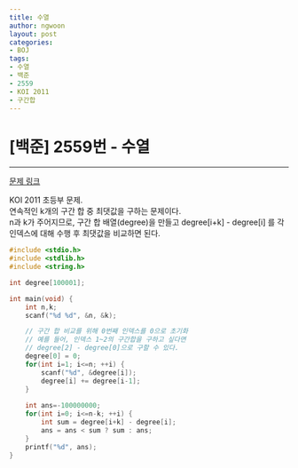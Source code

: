 ```yaml
---
title: 수열
author: ngwoon
layout: post
categories:
- BOJ
tags:
- 수열
- 백준
- 2559
- KOI 2011
- 구간합
---
```


# [백준] 2559번 - 수열
- - -

[문제 링크](https://www.acmicpc.net/problem/2559)

KOI 2011 초등부 문제.<br/>
연속적인 k개의 구간 합 중 최댓값을 구하는 문제이다.<br/>
n과 k가 주어지므로, 구간 합 배열(degree)을 만들고 degree[i+k] - degree[i] 를 각 인덱스에 대해 수행 후 최댓값을 비교하면 된다.<br/>

```c
#include <stdio.h>
#include <stdlib.h>
#include <string.h>

int degree[100001];

int main(void) {
    int n,k;
    scanf("%d %d", &n, &k);

    // 구간 합 비교를 위해 0번째 인덱스를 0으로 초기화
    // 예를 들어, 인덱스 1~2의 구간합을 구하고 싶다면
    // degree[2] - degree[0]으로 구할 수 있다.
    degree[0] = 0;
    for(int i=1; i<=n; ++i) {
        scanf("%d", &degree[i]);
        degree[i] += degree[i-1];
    }
    
    int ans=-100000000;
    for(int i=0; i<=n-k; ++i) {
        int sum = degree[i+k] - degree[i];
        ans = ans < sum ? sum : ans;
    }
    printf("%d", ans);
}
```
